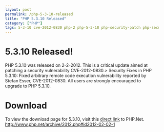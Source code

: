 ```yaml
---
layout: post
permalink: /php-5-3-10-released
title: "PHP 5.3.10 Released"
category: ["PHP"]
tags: 5-3-10 cve-2012-0830 php-2 php-5-3-10 php-security-patch php-security-update php5-update php5-upgrade security-update
---
```

# 5.3.10 Released!
PHP 5.3.10 was released on 2-2-2012. This is a critical update aimed at patching a security vulnerability CVE-2012-0830.> Security Fixes in PHP 5.3.10: Fixed arbitrary remote code execution vulnerability reported by Stefan Esser, CVE-2012-0830. All users are strongly encouraged to upgrade to PHP 5.3.10.
# Download
To view the download page for 5.3.10, visit this [direct link](http://www.php.net/downloads.php "PHP Downloads") to PHP.Net. http://www.php.net/archive/2012.php#id2012-02-02-1